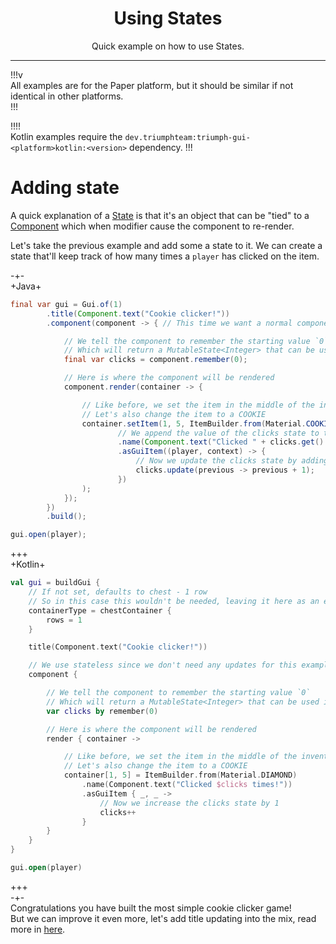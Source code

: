 <center><h1>Using States</h1></center>
<center><p>Quick example on how to use States.</p></center>

---

!!!v  
All examples are for the Paper platform, but it should be similar if not identical in other platforms.  
!!!

!!!!  
Kotlin examples require the `dev.triumphteam:triumph-gui-<platform>kotlin:<version>` dependency.
!!!

# Adding state

A quick explanation of a [State](/states) is that it's an object that can be "tied" to a [Component](/components) which when 
modifier cause the component to re-render.  

Let's take the previous example and add some a state to it. We can create a state that'll keep track of how many times 
a `player` has clicked on the item.  

-+-  
+Java+  

```java
final var gui = Gui.of(1)
        .title(Component.text("Cookie clicker!"))
        .component(component -> { // This time we want a normal component

            // We tell the component to remember the starting value `0`
            // Which will return a MutableState<Integer> that can be used in the render function of the component
            final var clicks = component.remember(0);

            // Here is where the component will be rendered
            component.render(container -> {

                // Like before, we set the item in the middle of the inventory
                // Let's also change the item to a COOKIE
                container.setItem(1, 5, ItemBuilder.from(Material.COOKIE)
                        // We append the value of the clicks state to the name of the item
                        .name(Component.text("Clicked " + clicks.get() + " times!"))
                        .asGuiItem((player, context) -> {
                            // Now we update the clicks state by adding 1 to the previous amount
                            clicks.update(previous -> previous + 1);
                        })
                );
            });
        })
        .build();

gui.open(player);
```

+++  
+Kotlin+  
```kotlin
val gui = buildGui {
    // If not set, defaults to chest - 1 row
    // So in this case this wouldn't be needed, leaving it here as an example
    containerType = chestContainer {
        rows = 1
    }

    title(Component.text("Cookie clicker!"))

    // We use stateless since we don't need any updates for this example
    component {

        // We tell the component to remember the starting value `0`
        // Which will return a MutableState<Integer> that can be used in the render function of the component
        var clicks by remember(0)

        // Here is where the component will be rendered
        render { container ->

            // Like before, we set the item in the middle of the inventory
            // Let's also change the item to a COOKIE
            container[1, 5] = ItemBuilder.from(Material.DIAMOND)
                .name(Component.text("Clicked $clicks times!"))
                .asGuiItem { _, _ ->
                    // Now we increase the clicks state by 1
                    clicks++
                }
        }
    }
}

gui.open(player)
```
+++  
-+-  
Congratulations you have built the most simple cookie clicker game!  
But we can improve it even more, let's add title updating into the mix, read more in [here](/updating-title).
